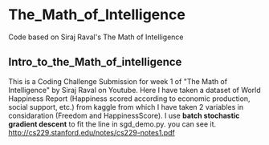 # The_Math_of_Intelligence
Code based on Siraj Raval's The Math of Intelligence

## Intro_to_the_Math_of_intelligence
This is a Coding Challenge Submission for week 1 of "The Math of Intelligence" by Siraj Raval on Youtube. Here I have taken a dataset of World Happiness Report (Happiness scored according to economic production, social support, etc.) from kaggle from which I have taken 2 variables in considaration (Freedom and HappinessScore).
I use **batch stochastic gradient descent** to fit the line in sgd_demo.py.
you can see it. http://cs229.stanford.edu/notes/cs229-notes1.pdf
